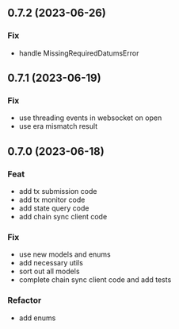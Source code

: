 ## 0.7.2 (2023-06-26)

### Fix

- handle MissingRequiredDatumsError

## 0.7.1 (2023-06-19)

### Fix

- use threading events in websocket on open
- use era mismatch result

## 0.7.0 (2023-06-18)

### Feat

- add tx submission code
- add tx monitor code
- add state query code
- add chain sync client code

### Fix

- use new models and enums
- add necessary utils
- sort out all models
- complete chain sync client code and add tests

### Refactor

- add enums
